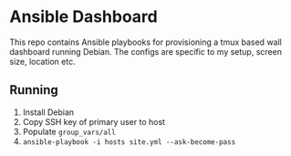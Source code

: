 # Ansible Dashboard

This repo contains Ansible playbooks for provisioning a tmux based wall dashboard running Debian. 
The configs are specific to my setup, screen size, location etc.

## Running
1. Install Debian
2. Copy SSH key of primary user to host
3. Populate `group_vars/all`
4. `ansible-playbook -i hosts site.yml --ask-become-pass`
